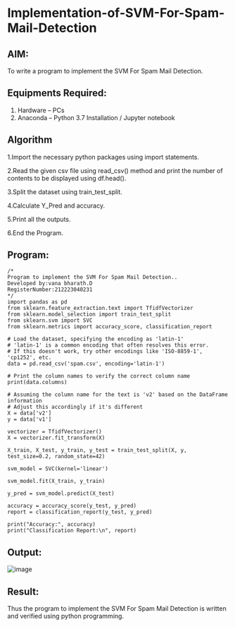 # Implementation-of-SVM-For-Spam-Mail-Detection

## AIM:
To write a program to implement the SVM For Spam Mail Detection.

## Equipments Required:
1. Hardware – PCs
2. Anaconda – Python 3.7 Installation / Jupyter notebook

## Algorithm
1.Import the necessary python packages using import statements.

2.Read the given csv file using read_csv() method and print the number of contents to be displayed using df.head().

3.Split the dataset using train_test_split.

4.Calculate Y_Pred and accuracy.

5.Print all the outputs.

6.End the Program.

## Program:
```
/*
Program to implement the SVM For Spam Mail Detection..
Developed by:vana bharath.D
RegisterNumber:212223040231 
*/
import pandas as pd
from sklearn.feature_extraction.text import TfidfVectorizer
from sklearn.model_selection import train_test_split
from sklearn.svm import SVC
from sklearn.metrics import accuracy_score, classification_report

# Load the dataset, specifying the encoding as 'latin-1'
# 'latin-1' is a common encoding that often resolves this error.
# If this doesn't work, try other encodings like 'ISO-8859-1', 'cp1252', etc.
data = pd.read_csv('spam.csv', encoding='latin-1')

# Print the column names to verify the correct column name
print(data.columns)

# Assuming the column name for the text is 'v2' based on the DataFrame information
# Adjust this accordingly if it's different
X = data['v2']
y = data['v1']

vectorizer = TfidfVectorizer()
X = vectorizer.fit_transform(X)

X_train, X_test, y_train, y_test = train_test_split(X, y, test_size=0.2, random_state=42)

svm_model = SVC(kernel='linear')

svm_model.fit(X_train, y_train)

y_pred = svm_model.predict(X_test)

accuracy = accuracy_score(y_test, y_pred)
report = classification_report(y_test, y_pred)

print("Accuracy:", accuracy)
print("Classification Report:\n", report)
```

## Output:
![image](https://github.com/user-attachments/assets/8f998d2a-4e14-4854-990e-141397b8d4b7)



## Result:
Thus the program to implement the SVM For Spam Mail Detection is written and verified using python programming.
